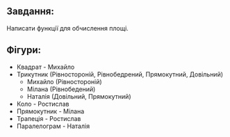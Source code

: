 ## Завдання:

Написати функції для обчислення площі.

## Фігури:

- Квадрат - Михайло
- Трикутник (Рівностороній, Рівнобедрений, Прямокутний, Довільний)
  - Михайло (Рівностороній)
  - Мілана (Рівнобедений)
  - Наталія (Довільний, Прямокутний)
- Коло - Ростислав
- Прямокутник - Мілана
- Трапеція - Ростислав
- Паралелограм - Наталія
